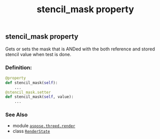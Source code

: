 ﻿---
title: stencil_mask property
second_title: Aspose.3D for Python via .NET API References
description: 
type: docs
weight: 190
url: /python-net/aspose.threed.render/renderstate/stencil_mask/
is_root: false
---

## stencil_mask property


Gets or sets the mask that is ANDed with the both reference and stored stencil value when test is done.
### Definition:
```python
@property
def stencil_mask(self):
    ...
@stencil_mask.setter
def stencil_mask(self, value):
    ...
```

### See Also
* module [`aspose.threed.render`](../../)
* class [`RenderState`](/3d/python-net/aspose.threed.render/renderstate)
